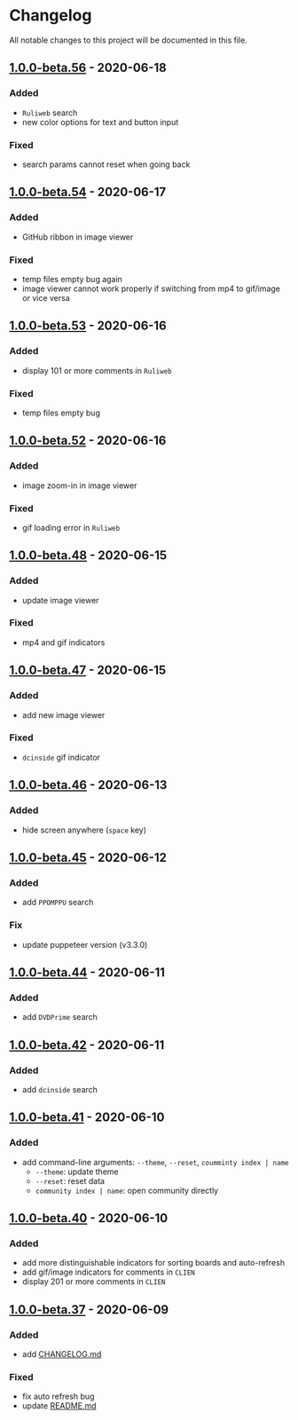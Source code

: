 # Changelog

All notable changes to this project will be documented in this file.

## [1.0.0-beta.56] - 2020-06-18

### Added

-   `Ruliweb` search
-   new color options for text and button input

### Fixed

-   search params cannot reset when going back

## [1.0.0-beta.54] - 2020-06-17

### Added

-   GitHub ribbon in image viewer

### Fixed

-   temp files empty bug again
-   image viewer cannot work properly if switching from mp4 to gif/image or vice versa

## [1.0.0-beta.53] - 2020-06-16

### Added

-   display 101 or more comments in `Ruliweb`

### Fixed

-   temp files empty bug

## [1.0.0-beta.52] - 2020-06-16

### Added

-   image zoom-in in image viewer

### Fixed

-   gif loading error in `Ruliweb`

## [1.0.0-beta.48] - 2020-06-15

### Added

-   update image viewer

### Fixed

-   mp4 and gif indicators

## [1.0.0-beta.47] - 2020-06-15

### Added

-   add new image viewer

### Fixed

-   `dcinside` gif indicator

## [1.0.0-beta.46] - 2020-06-13

### Added

-   hide screen anywhere (`space` key)

## [1.0.0-beta.45] - 2020-06-12

### Added

-   add `PPOMPPU` search

### Fix

-   update puppeteer version (v3.3.0)

## [1.0.0-beta.44] - 2020-06-11

### Added

-   add `DVDPrime` search

## [1.0.0-beta.42] - 2020-06-11

### Added

-   add `dcinside` search

## [1.0.0-beta.41] - 2020-06-10

### Added

-   add command-line arguments: `--theme`, `--reset`, `coumminty index | name`
    -   `--theme`: update theme
    -   `--reset`: reset data
    -   `community index | name`: open community directly

## [1.0.0-beta.40] - 2020-06-10

### Added

-   add more distinguishable indicators for sorting boards and auto-refresh
-   add gif/image indicators for comments in `CLIEN`
-   display 201 or more comments in `CLIEN`

## [1.0.0-beta.37] - 2020-06-09

### Added

-   add [CHANGELOG.md](CHANGELOG.md)

### Fixed

-   fix auto refresh bug
-   update [README.md](README.md)

[1.0.0-beta.56]: https://github.com/samnoh/cliboards/releases/tag/v1.0.0-beta.56
[1.0.0-beta.54]: https://github.com/samnoh/cliboards/releases/tag/v1.0.0-beta.54
[1.0.0-beta.53]: https://github.com/samnoh/cliboards/releases/tag/v1.0.0-beta.53
[1.0.0-beta.52]: https://github.com/samnoh/cliboards/releases/tag/v1.0.0-beta.52
[1.0.0-beta.48]: https://github.com/samnoh/cliboards/releases/tag/v1.0.0-beta.48
[1.0.0-beta.47]: https://github.com/samnoh/cliboards/releases/tag/v1.0.0-beta.47
[1.0.0-beta.46]: https://github.com/samnoh/cliboards/releases/tag/v1.0.0-beta.46
[1.0.0-beta.45]: https://github.com/samnoh/cliboards/releases/tag/v1.0.0-beta.45
[1.0.0-beta.44]: https://github.com/samnoh/cliboards/releases/tag/v1.0.0-beta.44
[1.0.0-beta.42]: https://github.com/samnoh/cliboards/releases/tag/v1.0.0-beta.42
[1.0.0-beta.41]: https://github.com/samnoh/cliboards/releases/tag/v1.0.0-beta.41
[1.0.0-beta.40]: https://github.com/samnoh/cliboards/releases/tag/v1.0.0-beta.40
[1.0.0-beta.37]: https://github.com/samnoh/cliboards/releases/tag/v1.0.0-beta.37
